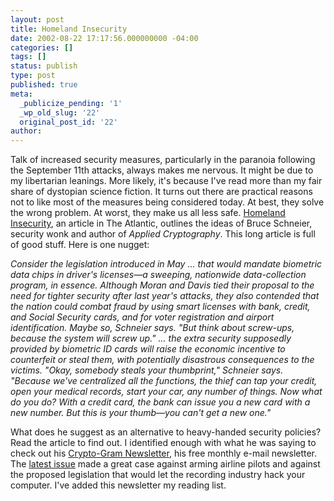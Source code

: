 ```yaml
---
layout: post
title: Homeland Insecurity
date: 2002-08-22 17:17:56.000000000 -04:00
categories: []
tags: []
status: publish
type: post
published: true
meta:
  _publicize_pending: '1'
  _wp_old_slug: '22'
  original_post_id: '22'
author: 
---
```

Talk of increased security measures, particularly in the paranoia following the September 11th attacks, always makes me nervous.  It might be due to my libertarian leanings.  More likely, it's because I've read more than my fair share of dystopian science fiction.  It turns out there are practical reasons not to like most of the measures being considered today.  At best, they solve the wrong problem.  At worst, they make us all less safe.  <a href="http://www.theatlantic.com/issues/2002/09/mann.htm">Homeland Insecurity</a>, an article in The Atlantic, outlines the ideas of Bruce Schneier, security wonk and author of <i>Applied Cryptography</i>.  This long article is full of good stuff.  Here is one nugget:

<i>Consider the legislation introduced in May ... that would mandate biometric data chips in driver's licenses—a sweeping, nationwide data-collection program, in essence. Although Moran and Davis tied their proposal to the need for tighter security after last year's attacks, they also contended that the nation could combat fraud by using smart licenses with bank, credit, and Social Security cards, and for voter registration and airport identification. Maybe so, Schneier says. "But think about screw-ups, because the system will screw up." ... the extra security supposedly provided by biometric ID cards will raise the economic incentive to counterfeit or steal them, with potentially disastrous consequences to the victims. "Okay, somebody steals your thumbprint," Schneier says. "Because we've centralized all the functions, the thief can tap your credit, open your medical records, start your car, any number of things. Now what do you do? With a credit card, the bank can issue you a new card with a new number. But this is your thumb—you can't get a new one."</i>

What does he suggest as an alternative to heavy-handed security policies? Read the article to find out.  I identified enough with what he was saying to check out his <a href="http://www.counterpane.com/crypto-gram.html">Crypto-Gram Newsletter</a>, his free monthly e-mail newsletter.  The <a href="http://www.counterpane.com/crypto-gram-0208.html">latest issue</a> made a great case against arming airline pilots and against the proposed legislation that would let the recording industry hack your computer.  I've added this newsletter my reading list.
